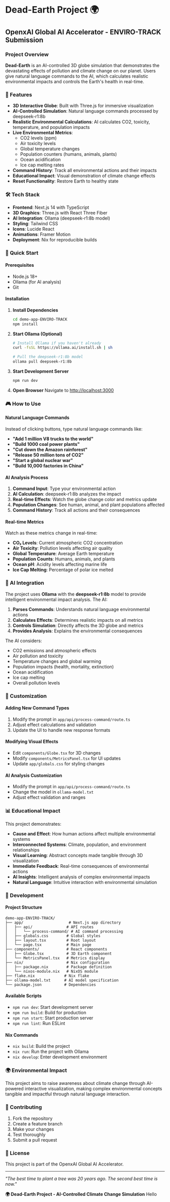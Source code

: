 # Dead-Earth Project 🌍

## OpenxAI Global AI Accelerator - ENVIRO-TRACK Submission

### Project Overview
**Dead-Earth** is an AI-controlled 3D globe simulation that demonstrates the devastating effects of pollution and climate change on our planet. Users give natural language commands to the AI, which calculates realistic environmental impacts and controls the Earth's health in real-time.

### 🌟 Features
- **3D Interactive Globe**: Built with Three.js for immersive visualization
- **AI-Controlled Simulation**: Natural language commands processed by deepseek-r1:8b
- **Realistic Environmental Calculations**: AI calculates CO2, toxicity, temperature, and population impacts
- **Live Environmental Metrics**:
  - CO2 levels (ppm)
  - Air toxicity levels
  - Global temperature changes
  - Population counters (humans, animals, plants)
  - Ocean acidification
  - Ice cap melting rates
- **Command History**: Track all environmental actions and their impacts
- **Educational Impact**: Visual demonstration of climate change effects
- **Reset Functionality**: Restore Earth to healthy state

### 🛠️ Tech Stack
- **Frontend**: Next.js 14 with TypeScript
- **3D Graphics**: Three.js with React Three Fiber
- **AI Integration**: Ollama (deepseek-r1:8b model)
- **Styling**: Tailwind CSS
- **Icons**: Lucide React
- **Animations**: Framer Motion
- **Deployment**: Nix for reproducible builds

### 🚀 Quick Start

#### Prerequisites
- Node.js 18+ 
- Ollama (for AI analysis)
- Git

#### Installation

1. **Install Dependencies**
   ```bash
   cd demo-app-ENVIRO-TRACK
   npm install
   ```

2. **Start Ollama (Optional)**
   ```bash
   # Install Ollama if you haven't already
   curl -fsSL https://ollama.ai/install.sh | sh
   
   # Pull the deepseek-r1:8b model
   ollama pull deepseek-r1:8b
   ```

3. **Start Development Server**
   ```bash
   npm run dev
   ```

4. **Open Browser**
   Navigate to [http://localhost:3000](http://localhost:3000)

### 🎮 How to Use

#### Natural Language Commands
Instead of clicking buttons, type natural language commands like:
- **"Add 1 million V8 trucks to the world"**
- **"Build 1000 coal power plants"**
- **"Cut down the Amazon rainforest"**
- **"Release 50 million tons of CO2"**
- **"Start a global nuclear war"**
- **"Build 10,000 factories in China"**

#### AI Analysis Process
1. **Command Input**: Type your environmental action
2. **AI Calculation**: deepseek-r1:8b analyzes the impact
3. **Real-time Effects**: Watch the globe change color and metrics update
4. **Population Changes**: See human, animal, and plant populations affected
5. **Command History**: Track all actions and their consequences

#### Real-time Metrics
Watch as these metrics change in real-time:
- **CO₂ Levels**: Current atmospheric CO2 concentration
- **Air Toxicity**: Pollution levels affecting air quality
- **Global Temperature**: Average Earth temperature
- **Population Counts**: Humans, animals, and plants
- **Ocean pH**: Acidity levels affecting marine life
- **Ice Cap Melting**: Percentage of polar ice melted

### 🤖 AI Integration

The project uses **Ollama** with the **deepseek-r1:8b** model to provide intelligent environmental impact analysis. The AI:

1. **Parses Commands**: Understands natural language environmental actions
2. **Calculates Effects**: Determines realistic impacts on all metrics
3. **Controls Simulation**: Directly affects the 3D globe and metrics
4. **Provides Analysis**: Explains the environmental consequences

The AI considers:
- CO2 emissions and atmospheric effects
- Air pollution and toxicity
- Temperature changes and global warming
- Population impacts (health, mortality, extinction)
- Ocean acidification
- Ice cap melting
- Overall pollution levels

### 🎨 Customization

#### Adding New Command Types
1. Modify the prompt in `app/api/process-command/route.ts`
2. Adjust effect calculations and validation
3. Update the UI to handle new response formats

#### Modifying Visual Effects
- Edit `components/Globe.tsx` for 3D changes
- Modify `components/MetricsPanel.tsx` for UI updates
- Update `app/globals.css` for styling changes

#### AI Analysis Customization
- Modify the prompt in `app/api/process-command/route.ts`
- Change the model in `ollama-model.txt`
- Adjust effect validation and ranges

### 📊 Educational Impact

This project demonstrates:
- **Cause and Effect**: How human actions affect multiple environmental systems
- **Interconnected Systems**: Climate, population, and environment relationships
- **Visual Learning**: Abstract concepts made tangible through 3D visualization
- **Immediate Feedback**: Real-time consequences of environmental actions
- **AI Insights**: Intelligent analysis of complex environmental impacts
- **Natural Language**: Intuitive interaction with environmental simulation

### 🔧 Development

#### Project Structure
```
demo-app-ENVIRO-TRACK/
├── app/                    # Next.js app directory
│   ├── api/               # API routes
│   │   └── process-command/ # AI command processing
│   ├── globals.css        # Global styles
│   ├── layout.tsx         # Root layout
│   └── page.tsx           # Main page
├── components/            # React components
│   ├── Globe.tsx          # 3D Earth component
│   └── MetricsPanel.tsx   # Metrics display
├── nix/                   # Nix configuration
│   ├── package.nix        # Package definition
│   └── nixos-module.nix   # NixOS module
├── flake.nix             # Nix flake
├── ollama-model.txt      # AI model specification
└── package.json          # Dependencies
```

#### Available Scripts
- `npm run dev`: Start development server
- `npm run build`: Build for production
- `npm run start`: Start production server
- `npm run lint`: Run ESLint

#### Nix Commands
- `nix build`: Build the project
- `nix run`: Run the project with Ollama
- `nix develop`: Enter development environment

### 🌍 Environmental Impact

This project aims to raise awareness about climate change through AI-powered interactive visualization, making complex environmental concepts tangible and impactful through natural language interaction.

### 🤝 Contributing

1. Fork the repository
2. Create a feature branch
3. Make your changes
4. Test thoroughly
5. Submit a pull request

### 📄 License

This project is part of the OpenxAI Global AI Accelerator.

---

*"The best time to plant a tree was 20 years ago. The second best time is now."*

**🌍 Dead-Earth Project - AI-Controlled Climate Change Simulation** 
Hello 